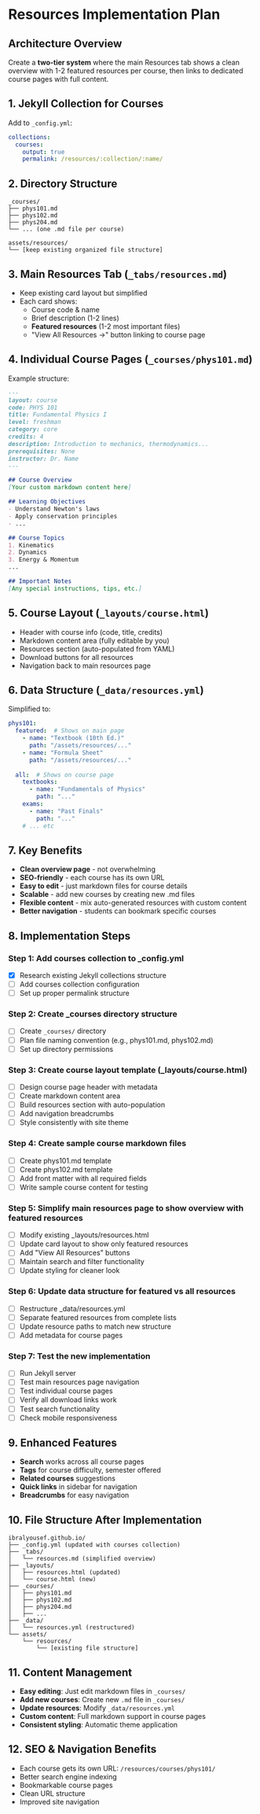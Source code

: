 # Resources Implementation Plan

## Architecture Overview
Create a **two-tier system** where the main Resources tab shows a clean overview with 1-2 featured resources per course, then links to dedicated course pages with full content.

## 1. **Jekyll Collection for Courses**
Add to `_config.yml`:
```yaml
collections:
  courses:
    output: true
    permalink: /resources/:collection/:name/
```

## 2. **Directory Structure**
```
_courses/
├── phys101.md
├── phys102.md
├── phys204.md
└── ... (one .md file per course)

assets/resources/
└── [keep existing organized file structure]
```

## 3. **Main Resources Tab** (`_tabs/resources.md`)
- Keep existing card layout but simplified
- Each card shows:
  - Course code & name
  - Brief description (1-2 lines)
  - **Featured resources** (1-2 most important files)
  - "View All Resources →" button linking to course page

## 4. **Individual Course Pages** (`_courses/phys101.md`)
Example structure:
```markdown
---
layout: course
code: PHYS 101
title: Fundamental Physics I
level: freshman
category: core
credits: 4
description: Introduction to mechanics, thermodynamics...
prerequisites: None
instructor: Dr. Name
---

## Course Overview
[Your custom markdown content here]

## Learning Objectives
- Understand Newton's laws
- Apply conservation principles
- ...

## Course Topics
1. Kinematics
2. Dynamics
3. Energy & Momentum
...

## Important Notes
[Any special instructions, tips, etc.]
```

## 5. **Course Layout** (`_layouts/course.html`)
- Header with course info (code, title, credits)
- Markdown content area (fully editable by you)
- Resources section (auto-populated from YAML)
- Download buttons for all resources
- Navigation back to main resources page

## 6. **Data Structure** (`_data/resources.yml`)
Simplified to:
```yaml
phys101:
  featured:  # Shows on main page
    - name: "Textbook (10th Ed.)"
      path: "/assets/resources/..."
    - name: "Formula Sheet"
      path: "/assets/resources/..."
  
  all:  # Shows on course page
    textbooks:
      - name: "Fundamentals of Physics"
        path: "..."
    exams:
      - name: "Past Finals"
        path: "..."
    # ... etc
```

## 7. **Key Benefits**
- **Clean overview page** - not overwhelming
- **SEO-friendly** - each course has its own URL
- **Easy to edit** - just markdown files for course details
- **Scalable** - add new courses by creating new .md files
- **Flexible content** - mix auto-generated resources with custom content
- **Better navigation** - students can bookmark specific courses

## 8. **Implementation Steps**

### Step 1: Add courses collection to _config.yml
- [x] Research existing Jekyll collections structure
- [ ] Add courses collection configuration
- [ ] Set up proper permalink structure

### Step 2: Create _courses directory structure  
- [ ] Create `_courses/` directory
- [ ] Plan file naming convention (e.g., phys101.md, phys102.md)
- [ ] Set up directory permissions

### Step 3: Create course layout template (_layouts/course.html)
- [ ] Design course page header with metadata
- [ ] Create markdown content area
- [ ] Build resources section with auto-population
- [ ] Add navigation breadcrumbs
- [ ] Style consistently with site theme

### Step 4: Create sample course markdown files
- [ ] Create phys101.md template
- [ ] Create phys102.md template  
- [ ] Add front matter with all required fields
- [ ] Write sample course content for testing

### Step 5: Simplify main resources page to show overview with featured resources
- [ ] Modify existing _layouts/resources.html
- [ ] Update card layout to show only featured resources
- [ ] Add "View All Resources" buttons
- [ ] Maintain search and filter functionality
- [ ] Update styling for cleaner look

### Step 6: Update data structure for featured vs all resources
- [ ] Restructure _data/resources.yml
- [ ] Separate featured resources from complete lists
- [ ] Update resource paths to match new structure
- [ ] Add metadata for course pages

### Step 7: Test the new implementation
- [ ] Run Jekyll server
- [ ] Test main resources page navigation
- [ ] Test individual course pages
- [ ] Verify all download links work
- [ ] Test search functionality
- [ ] Check mobile responsiveness

## 9. **Enhanced Features**
- **Search** works across all course pages
- **Tags** for course difficulty, semester offered
- **Related courses** suggestions
- **Quick links** in sidebar for navigation
- **Breadcrumbs** for easy navigation

## 10. **File Structure After Implementation**
```
ibralyousef.github.io/
├── _config.yml (updated with courses collection)
├── _tabs/
│   └── resources.md (simplified overview)
├── _layouts/
│   ├── resources.html (updated)
│   └── course.html (new)
├── _courses/
│   ├── phys101.md
│   ├── phys102.md
│   ├── phys204.md
│   ├── ...
├── _data/
│   └── resources.yml (restructured)
└── assets/
    └── resources/
        └── [existing file structure]
```

## 11. **Content Management**
- **Easy editing**: Just edit markdown files in `_courses/`
- **Add new courses**: Create new `.md` file in `_courses/`
- **Update resources**: Modify `_data/resources.yml`
- **Custom content**: Full markdown support in course pages
- **Consistent styling**: Automatic theme application

## 12. **SEO & Navigation Benefits**
- Each course gets its own URL: `/resources/courses/phys101/`
- Better search engine indexing
- Bookmarkable course pages
- Clean URL structure
- Improved site navigation